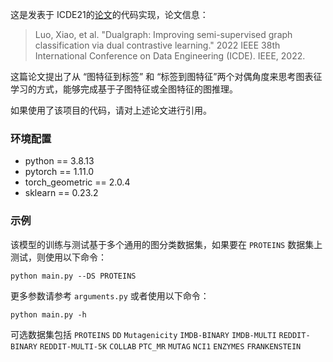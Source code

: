 这是发表于 ICDE21的[论文](https://ieeexplore.ieee.org/abstract/document/9835533)的代码实现，论文信息：
> Luo, Xiao, et al. "Dualgraph: Improving semi-supervised graph classification via dual contrastive learning." 2022 IEEE 38th International Conference on Data Engineering (ICDE). IEEE, 2022.

这篇论文提出了从 “图特征到标签” 和 “标签到图特征”两个对偶角度来思考图表征学习的方式，能够完成基于子图特征或全图特征的图推理。

如果使用了该项目的代码，请对上述论文进行引用。

### 环境配置
- python == 3.8.13
- pytorch == 1.11.0 
- torch_geometric == 2.0.4
- sklearn == 0.23.2

### 示例
该模型的训练与测试基于多个通用的图分类数据集，如果要在  `PROTEINS`  数据集上测试，则使用以下命令：
```shell
python main.py --DS PROTEINS
```
更多参数请参考 `arguments.py` 或者使用以下命令：
```shell
python main.py -h
```

可选数据集包括 `PROTEINS` `DD` `Mutagenicity` `IMDB-BINARY` `IMDB-MULTI` `REDDIT-BINARY` `REDDIT-MULTI-5K` `COLLAB` `PTC_MR` `MUTAG` `NCI1` `ENZYMES` `FRANKENSTEIN`